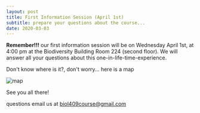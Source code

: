 ```yaml
---
layout: post
title: First Information Session (April 1st)
subtitle: prepare your questions about the course...
date: 2020-03-03
---
```


**Remember!!!** 
our first information session will be on Wednesday April 1st, at 4:00 pm at the Biodiversity Building Room 224 (second floor).
We will answer all your questions about this one-in-life-time-experience. 

Don't know where is it?, don't worry... here is a map 

![map](http://www.biodiversity.ubc.ca/museum/images/contactmap.jpg)


See you all there!

questions email us at biol409course@gmail.com
